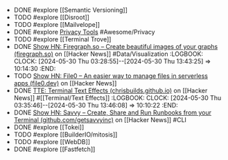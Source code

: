 - DONE #explore [[Semantic Versioning]]
- TODO #explore [[Disroot]]
- TODO #explore [[Mailvelope]]
- DONE #explore [Privacy Tools](https://www.privacytools.io/) #Awesome/Privacy
- TODO #explore [[Terminal Trove]]
- DONE [Show HN: Firegraph.so – Create beautiful images of your graphs (firegraph.so)](https://news.ycombinator.com/item?id=40503793) on [[Hacker News]] #Data/Visualization
  :LOGBOOK:
  CLOCK: [2024-05-30 Thu 03:28:55]--[2024-05-30 Thu 13:43:25] =>  10:14:30
  :END:
- TODO [Show HN: File0 – An easier way to manage files in serverless apps (file0.dev)](https://news.ycombinator.com/item?id=40498580) on [[Hacker News]]
- DONE [TTE: Terminal Text Effects (chrisbuilds.github.io)](https://news.ycombinator.com/item?id=40503202) on [[Hacker News]] #[[Terminal/Text Effects]]
  :LOGBOOK:
  CLOCK: [2024-05-30 Thu 03:35:46]--[2024-05-30 Thu 13:46:08] =>  10:10:22
  :END:
- DONE [Show HN: Savvy – Create, Share and Run Runbooks from your Terminal (github.com/getsavvyinc)](https://news.ycombinator.com/item?id=40506913) on [[Hacker News]] #CLI
- DONE #explore [[Tokei]]
- TODO #explore [[BuilderIO/mitosis]]
- TODO #explore [[WebDB]]
- DONE #explore [[Fastfetch]]